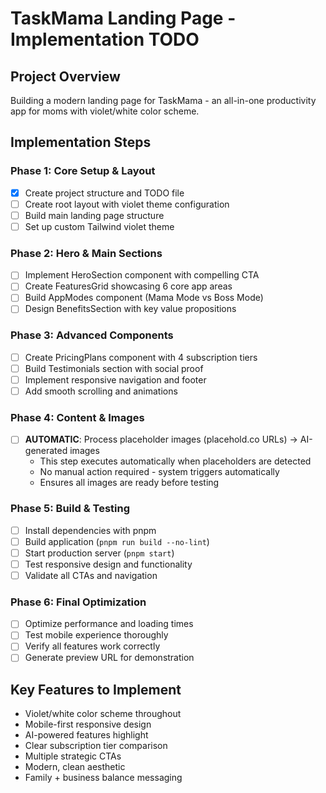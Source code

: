 # TaskMama Landing Page - Implementation TODO

## Project Overview
Building a modern landing page for TaskMama - an all-in-one productivity app for moms with violet/white color scheme.

## Implementation Steps

### Phase 1: Core Setup & Layout
- [x] Create project structure and TODO file
- [ ] Create root layout with violet theme configuration
- [ ] Build main landing page structure
- [ ] Set up custom Tailwind violet theme

### Phase 2: Hero & Main Sections
- [ ] Implement HeroSection component with compelling CTA
- [ ] Create FeaturesGrid showcasing 6 core app areas
- [ ] Build AppModes component (Mama Mode vs Boss Mode)
- [ ] Design BenefitsSection with key value propositions

### Phase 3: Advanced Components
- [ ] Create PricingPlans component with 4 subscription tiers
- [ ] Build Testimonials section with social proof
- [ ] Implement responsive navigation and footer
- [ ] Add smooth scrolling and animations

### Phase 4: Content & Images
- [ ] **AUTOMATIC**: Process placeholder images (placehold.co URLs) → AI-generated images
  - This step executes automatically when placeholders are detected
  - No manual action required - system triggers automatically
  - Ensures all images are ready before testing

### Phase 5: Build & Testing
- [ ] Install dependencies with pnpm
- [ ] Build application (`pnpm run build --no-lint`)
- [ ] Start production server (`pnpm start`)
- [ ] Test responsive design and functionality
- [ ] Validate all CTAs and navigation

### Phase 6: Final Optimization
- [ ] Optimize performance and loading times
- [ ] Test mobile experience thoroughly
- [ ] Verify all features work correctly
- [ ] Generate preview URL for demonstration

## Key Features to Implement
- Violet/white color scheme throughout
- Mobile-first responsive design
- AI-powered features highlight
- Clear subscription tier comparison
- Multiple strategic CTAs
- Modern, clean aesthetic
- Family + business balance messaging
